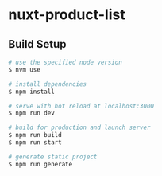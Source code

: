# nuxt-product-list

## Build Setup

```bash
# use the specified node version
$ nvm use

# install dependencies
$ npm install

# serve with hot reload at localhost:3000
$ npm run dev

# build for production and launch server
$ npm run build
$ npm run start

# generate static project
$ npm run generate
```
